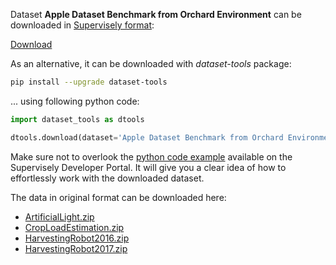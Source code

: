 Dataset **Apple Dataset Benchmark from Orchard Environment** can be downloaded in [Supervisely format](https://developer.supervisely.com/api-references/supervisely-annotation-json-format):

 [Download](https://assets.supervisely.com/supervisely-supervisely-assets-public/teams_storage/H/l/mn/dpAHGwpXEB1MtN7f9sIR4lQAJfSLf1v5exUmR6AgeGFgsFa2fsNK8ILPG7ng16cVUkr60txWQJNAWjK6Ok5praMJ3QY0U0ocgNds4OiSLDiLsNyTOd59QVthvweK.tar)

As an alternative, it can be downloaded with *dataset-tools* package:
``` bash
pip install --upgrade dataset-tools
```

... using following python code:
``` python
import dataset_tools as dtools

dtools.download(dataset='Apple Dataset Benchmark from Orchard Environment', dst_dir='~/dataset-ninja/')
```
Make sure not to overlook the [python code example](https://developer.supervisely.com/getting-started/python-sdk-tutorials/iterate-over-a-local-project) available on the Supervisely Developer Portal. It will give you a clear idea of how to effortlessly work with the downloaded dataset.

The data in original format can be downloaded here:

- [ArtificialLight.zip](https://rex.libraries.wsu.edu/view/fileRedirect?instCode=01ALLIANCE_WSU&filePid=13356462160001842&download=true)
- [CropLoadEstimation.zip](https://rex.libraries.wsu.edu/view/fileRedirect?instCode=01ALLIANCE_WSU&filePid=13356462140001842&download=true)
- [HarvestingRobot2016.zip](https://rex.libraries.wsu.edu/view/fileRedirect?instCode=01ALLIANCE_WSU&filePid=13356462080001842&download=true)
- [HarvestingRobot2017.zip](https://rex.libraries.wsu.edu/view/fileRedirect?instCode=01ALLIANCE_WSU&filePid=13356462040001842&download=true)
